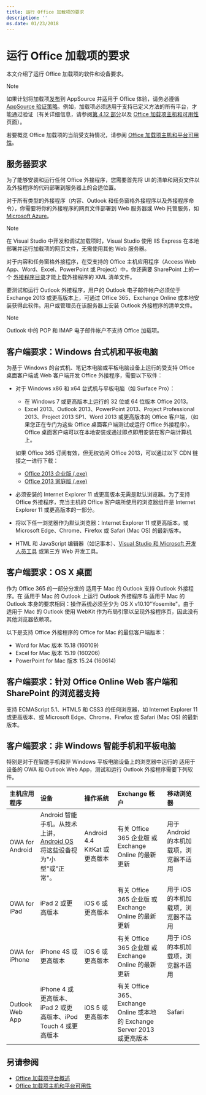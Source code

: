 ```yaml
---
title: 运行 Office 加载项的要求
description: ''
ms.date: 01/23/2018
---
```




# <a name="requirements-for-running-office-add-ins"></a>运行 Office 加载项的要求


本文介绍了运行 Office 加载项的软件和设备要求。

> [!NOTE]
> 如果计划将加载项[发布](../publish/publish.md)到 AppSource 并适用于 Office 体验，请务必遵循 [AppSource 验证策略](https://docs.microsoft.com/zh-cn/office/dev/store/validation-policies)。例如，加载项必须适用于支持已定义方法的所有平台，才能通过验证（有关详细信息，请参阅[第 4.12 部分](https://docs.microsoft.com/zh-cn/office/dev/store/validation-policies#4-apps-and-add-ins-behave-predictably)以及 [Office 加载项主机和可用性](../overview/office-add-in-availability.md)页面）。 

若要概览 Office 加载项的当前受支持情况，请参阅 [Office 加载项主机和平台可用性](../overview/office-add-in-availability.md)。

## <a name="server-requirements"></a>服务器要求

为了能够安装和运行任何 Office 外接程序，您需要首先将 UI 的清单和网页文件以及外接程序的代码部署到服务器上的合适位置。

对于所有类型的外接程序（内容、Outlook 和任务窗格外接程序以及外接程序命令），你需要将你的外接程序的网页文件部署到 Web 服务器或 Web 托管服务，如 [Microsoft Azure](../publish/host-an-office-add-in-on-microsoft-azure.md)。


> [!NOTE]
> 在 Visual Studio 中开发和调试加载项时，Visual Studio 使用 IIS Express 在本地部署并运行加载项的网页文件，无需使用其他 Web 服务器。 

对于内容和任务窗格外接程序，在受支持的 Office 主机应用程序（Access Web App、Word、Excel、PowerPoint 或 Project）中，你还需要 SharePoint 上的一个 [外接程序目录](../publish/publish-task-pane-and-content-add-ins-to-an-add-in-catalog.md)才能上载外接程序的 XML 清单文件。

要测试和运行 Outlook 外接程序，用户的 Outlook 电子邮件帐户必须位于 Exchange 2013 或更高版本上，可通过 Office 365、Exchange Online 或本地安装获得此软件。用户或管理员在该服务器上安装 Outlook 外接程序的清单文件。

> [!NOTE]
> Outlook 中的 POP 和 IMAP 电子邮件帐户不支持 Office 加载项。




## <a name="client-requirements-windows-desktop-and-tablet"></a>客户端要求：Windows 台式机和平板电脑

为基于 Windows 的台式机、笔记本电脑或平板电脑设备上运行的受支持 Office 桌面客户端或 Web 客户端开发 Office 外接程序，需要以下软件：


- 对于 Windows x86 和 x64 台式机与平板电脑（如 Surface Pro）：
    - 在 Windows 7 或更高版本上运行的 32 位或 64 位版本 Office 2013。
    - Excel 2013、Outlook 2013、PowerPoint 2013、Project Professional 2013、Project 2013 SP1、Word 2013 或更高版本的 Office 客户端，（如果您正在专门为这些 Office 桌面客户端测试或运行 Office 外接程序）。Office 桌面客户端可以在本地安装或通过即点即用安装在客户端计算机上。
    
  如果 Office 365 订阅有效，但无权访问 Office 2013，可以通过以下 CDN 链接之一进行下载：       
    - [Office 2013 企业版 (.exe)](https://c2rsetup.officeapps.live.com/c2r/download.aspx?productReleaseID=O365BusinessRetail&platform=X86&language=en-us&version=O15GA&source=O15OLSO365) 
    - [Office 2013 家庭版 (.exe)](https://c2rsetup.officeapps.live.com/c2r/download.aspx?productReleaseID=O365HomePremRetail&platform=X86&language=en-us&version=O15GA&source=O15OLSO365) 

- 必须安装的 Internet Explorer 11 或更高版本无需是默认浏览器。为了支持 Office 外接程序，充当主机的 Office 客户端所使用的浏览器组件是 Internet Explorer 11 或更高版本的一部分。
- 将以下任一浏览器作为默认浏览器：Internet Explorer 11 或更高版本，或 Microsoft Edge、Chrome、Firefox 或 Safari (Mac OS) 的最新版本。
- HTML 和 JavaScript 编辑器（如记事本）、[Visual Studio 和 Microsoft 开发人员工具](https://www.visualstudio.com/features/office-tools-vs) 或第三方 Web 开发工具。

## <a name="client-requirements-os-x-desktop"></a>客户端要求：OS X 桌面

作为 Office 365 的一部分分发的 适用于 Mac 的 Outlook 支持 Outlook 外接程序。在 适用于 Mac 的 Outlook 上运行 Outlook 外接程序与 适用于 Mac 的 Outlook 本身的要求相同：操作系统必须至少为 OS X v10.10"Yosemite"。由于 适用于 Mac 的 Outlook 使用 WebKit 作为布局引擎以呈现外接程序页，因此没有其他浏览器依赖项。

以下是支持 Office 外接程序的 Office for Mac 的最低客户端版本：

- Word for Mac 版本 15.18 (160109) 
- Excel for Mac 版本 15.19 (160206) 
- PowerPoint for Mac 版本 15.24 (160614)

## <a name="client-requirements-browser-support-for-office-online-web-clients-and-sharepoint"></a>客户端要求：针对 Office Online Web 客户端和 SharePoint 的浏览器支持

支持 ECMAScript 5.1、HTML5 和 CSS3 的任何浏览器，如 Internet Explorer 11 或更高版本、或 Microsoft Edge、Chrome、Firefox 或 Safari (Mac OS) 的最新版本。


## <a name="client-requirements-non-windows-smartphone-and-tablet"></a>客户端要求：非 Windows 智能手机和平板电脑

特别是对于在智能手机和非 Windows 平板电脑设备上的浏览器中运行的 适用于设备的 OWA 和 Outlook Web App，测试和运行 Outlook 外接程序需要下列软件。


| 主机应用程序 | 设备 | 操作系统 | Exchange 帐户 | 移动浏览器 |
|:-----|:-----|:-----|:-----|:-----|
|OWA for Android|Android 智能手机。从技术上讲， [Android OS](https://developer.android.com/guide/practices/screens_support.html) 将这些设备视为"小型"或"正常"。|Android 4.4 KitKat 或更高版本|有关 Office 365 企业版 或 Exchange Online 的最新更新|用于 Android 的本机加载项，浏览器不适用|
|OWA for iPad|iPad 2 或更高版本|iOS 6 或更高版本|有关 Office 365 企业版 或 Exchange Online 的最新更新|用于 iOS 的本机加载项，浏览器不适用|
|OWA for iPhone|iPhone 4S 或更高版本|iOS 6 或更高版本|有关 Office 365 企业版 或 Exchange Online 的最新更新|用于 iOS 的本机加载项，浏览器不适用|
|Outlook Web App|iPhone 4 或更高版本、iPad 2 或更高版本、iPod Touch 4 或更高版本|iOS 5 或更高版本|有关 Office 365、Exchange Online 或本地的 Exchange Server 2013 或更高版本|Safari|


## <a name="see-also"></a>另请参阅

- [Office 加载项平台概述](../overview/office-add-ins.md)
- [Office 加载项主机和平台可用性](../overview/office-add-in-availability.md)
